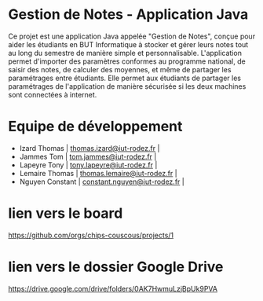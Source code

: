 # Gestion de Notes - Application Java

Ce projet est une application Java appelée "Gestion de Notes", conçue pour aider les étudiants en BUT Informatique à stocker et gérer leurs notes tout au long du semestre de manière simple et personnalisable.
L'application permet d'importer des paramètres conformes au programme national, de saisir des notes, de calculer des moyennes, et même de partager les paramétrages entre étudiants.
Elle permet aux étudiants de partager les paramétrages de l'application de manière sécurisée si les deux machines sont connectées à internet.

# Equipe de développement

- Izard Thomas     |   thomas.izard@iut-rodez.fr       |
- Jammes Tom       |   tom.jammes@iut-rodez.fr         |
- Lapeyre Tony     |   tony.lapeyre@iut-rodez.fr       |
- Lemaire Thomas   |   thomas.lemaire@iut-rodez.fr     |
- Nguyen Constant  |   constant.nguyen@iut-rodez.fr    |

# lien vers le board

https://github.com/orgs/chips-couscous/projects/1

# lien vers le dossier Google Drive

https://drive.google.com/drive/folders/0AK7HwmuLzjBpUk9PVA
